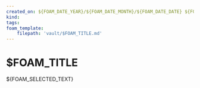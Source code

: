 ```yaml
---
created_on: ${FOAM_DATE_YEAR}/${FOAM_DATE_MONTH}/${FOAM_DATE_DATE} ${FOAM_DATE_HOUR}:${FOAM_DATE_MINUTE}
kind:
tags:
foam_template:
    filepath: 'vault/$FOAM_TITLE.md'
---
```


# $FOAM_TITLE

${FOAM_SELECTED_TEXT}
